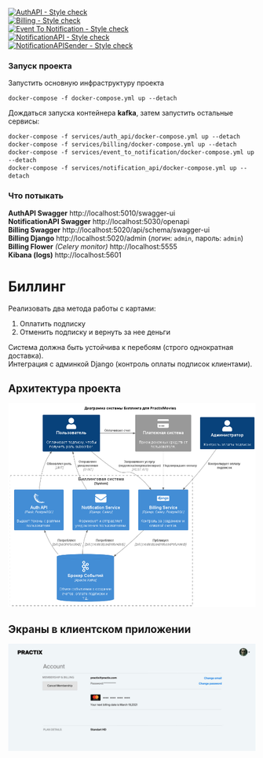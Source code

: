 [![AuthAPI - Style check](https://github.com/TreOne/billing/actions/workflows/auth-api.yml/badge.svg)](https://github.com/TreOne/billing/actions/workflows/auth-api.yml)  
[![Billing - Style check](https://github.com/TreOne/billing/actions/workflows/billing.yml/badge.svg)](https://github.com/TreOne/billing/actions/workflows/billing.yml)  
[![Event To Notification - Style check](https://github.com/TreOne/billing/actions/workflows/event-to-notification.yml/badge.svg)](https://github.com/TreOne/billing/actions/workflows/event-to-notification.yml)  
[![NotificationAPI - Style check](https://github.com/TreOne/billing/actions/workflows/notification-api.yml/badge.svg)](https://github.com/TreOne/billing/actions/workflows/notification-api.yml)  
[![NotificationAPISender - Style check](https://github.com/TreOne/billing/actions/workflows/notification-sender.yml/badge.svg)](https://github.com/TreOne/billing/actions/workflows/notification-sender.yml)  

### Запуск проекта
Запустить основную инфраструктуру проекта
```shell
docker-compose -f docker-compose.yml up --detach
```
Дождаться запуска контейнера **kafka**, затем запустить остальные сервисы:
```shell
docker-compose -f services/auth_api/docker-compose.yml up --detach
docker-compose -f services/billing/docker-compose.yml up --detach
docker-compose -f services/event_to_notification/docker-compose.yml up --detach
docker-compose -f services/notification_api/docker-compose.yml up --detach
```

### Что потыкать
**AuthAPI Swagger** http://localhost:5010/swagger-ui  
**NotificationAPI Swagger** http://localhost:5030/openapi  
**Billing Swagger** http://localhost:5020/api/schema/swagger-ui  
**Billing Django** http://localhost:5020/admin (логин: `admin`, пароль: `admin`)  
**Billing Flower** *(Celery monitor)* http://localhost:5555  
**Kibana (logs)** http://localhost:5601  

# Биллинг
Реализовать два метода работы с картами:
1. Оплатить подписку
2. Отменить подписку и вернуть за нее деньги

Система должна быть устойчива к перебоям (строго однократная доставка).  
Интеграция с админкой Django (контроль оплаты подписок клиентами).  

## Архитектура проекта
![Архитектура проекта](docs/architecture/diagram_to_be.png)

## Экраны в клиентском приложении
![Экран клиентского приложения](docs/images/user_screen.jpg)
